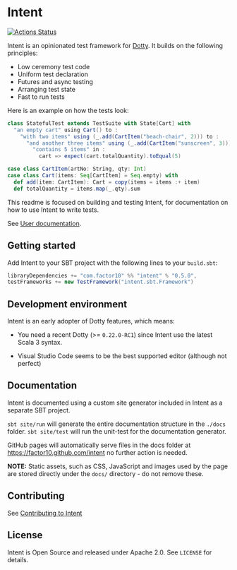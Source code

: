 # Intent

[![Actions Status](https://github.com/factor10/intent/workflows/CI/badge.svg)](https://github.com/factor10/intent/actions)

Intent is an opinionated test framework for [Dotty](https://dotty.epfl.ch). It builds on
the following principles:

* Low ceremony test code
* Uniform test declaration
* Futures and async testing
* Arranging test state
* Fast to run tests

Here is an example on how the tests look:

```scala
class StatefulTest extends TestSuite with State[Cart] with
  "an empty cart" using Cart() to :
    "with two items" using (_.add(CartItem("beach-chair", 2))) to :
      "and another three items" using (_.add(CartItem("sunscreen", 3))) to :
        "contains 5 items" in :
          cart => expect(cart.totalQuantity).toEqual(5)

case class CartItem(artNo: String, qty: Int)
case class Cart(items: Seq[CartItem] = Seq.empty) with
  def add(item: CartItem): Cart = copy(items = items :+ item)
  def totalQuantity = items.map(_.qty).sum
```

This readme is focused on building and testing Intent, for documentation on how to use
Intent to write tests.

See [User documentation](https://factor10.github.com/intent).

## Getting started

Add Intent to your SBT project with the following lines to your `build.sbt`:

```scala
libraryDependencies += "com.factor10" %% "intent" % "0.5.0",
testFrameworks += new TestFramework("intent.sbt.Framework")
```

## Development environment

Intent is an early adopter of Dotty features, which means:

* You need a recent Dotty (>= `0.22.0-RC1`) since Intent use the latest Scala 3 syntax.

* Visual Studio Code seems to be the best supported editor (although not perfect)


## Documentation

Intent is documented using a custom site generator included in Intent as a separate SBT
project.

`sbt site/run` will generate the entire documentation structure in the `./docs` folder.
`sbt site/test` will run the unit-test for the documentation generator.

GitHub pages will automatically serve files in the docs folder at https://factor10.github.com/intent
no further action is needed.

**NOTE:** Static assets, such as CSS, JavaScript and images used by the page are stored directly under
the `docs/` directory - do not remove these.


## Contributing

See [Contributing to Intent](./CONTRIBUTING.md)

## License

Intent is Open Source and released under Apache 2.0. See `LICENSE` for details.
